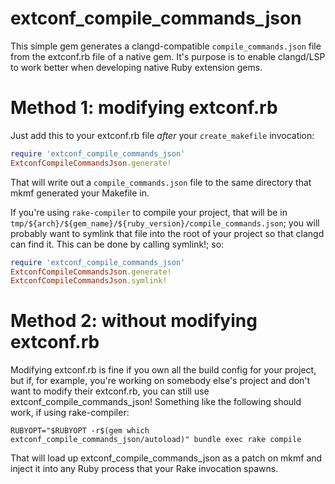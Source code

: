 # extconf_compile_commands_json

This simple gem generates a clangd-compatible `compile_commands.json` file from the extconf.rb file of a native gem. It's purpose is to enable clangd/LSP to work better when developing native Ruby extension gems.

# Method 1: modifying extconf.rb

Just add this to your extconf.rb file _after_ your `create_makefile` invocation:

```ruby
require 'extconf_compile_commands_json'
ExtconfCompileCommandsJson.generate!
```

That will write out a `compile_commands.json` file to the same directory that mkmf generated your Makefile in.

If you're using `rake-compiler` to compile your project, that will be in `tmp/${arch}/${gem_name}/${ruby_version}/compile_commands.json`; you will probably want to symlink that file into the root of your project so that clangd can find it. This can be done by calling symlink!; so:


```ruby
require 'extconf_compile_commands_json'
ExtconfCompileCommandsJson.generate!
ExtconfCompileCommandsJson.symlink!
```

# Method 2: without modifying extconf.rb

Modifying extconf.rb is fine if you own all the build config for your project, but if, for example, you're working on somebody else's project and don't want to modify their extconf.rb, you can still use extconf_compile_commands_json! Something like the following should work, if using rake-compiler:

```shell
RUBYOPT="$RUBYOPT -r$(gem which extconf_compile_commands_json/autoload)" bundle exec rake compile
```

That will load up extconf_compile_commands_json as a patch on mkmf and inject it into any Ruby process that your Rake invocation spawns.

